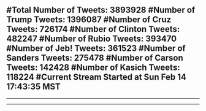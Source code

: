 #Total Number of Tweets: 3893928 
#Number of Trump Tweets: 1396087
#Number of Cruz Tweets: 726174
#Number of Clinton Tweets: 482247
#Number of Rubio Tweets: 393470
#Number of Jeb! Tweets: 361523
#Number of Sanders Tweets: 275478
#Number of Carson Tweets: 142428
#Number of Kasich Tweets: 118224
#Current Stream Started at Sun Feb 14 17:43:35 MST
---
---
---
